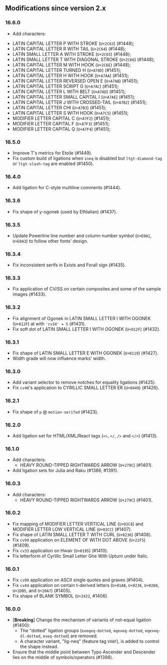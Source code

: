 ## Modifications since version 2.x

### 16.6.0

 * Add characters:
  - LATIN CAPITAL LETTER P WITH STROKE (`U+2C63`) (#1448);
  - LATIN CAPITAL LETTER R WITH TAIL (`U+2C64`) (#1448);
  - LATIN SMALL LETTER A WITH STROKE (`U+2C65`) (#1448);
  - LATIN SMALL LETTER T WITH DIAGONAL STROKE (`U+2C66`) (#1448);
  - LATIN CAPITAL LETTER M WITH HOOK (`U+2C6E`) (#1448);
  - LATIN CAPITAL LETTER TURNED H (`U+A78D`) (#1451);
  - LATIN CAPITAL LETTER H WITH HOOK (`U+A7AA`) (#1451);
  - LATIN CAPITAL LETTER REVERSED OPEN E (`U+A7AB`) (#1451);
  - LATIN CAPITAL LETTER SCRIPT G (`U+A7AC`) (#1451);
  - LATIN CAPITAL LETTER L WITH BELT (`U+A7AD`) (#1451);
  - LATIN CAPITAL LETTER SMALL CAPITAL I (`U+A7AE`) (#1451);
  - LATIN CAPITAL LETTER J WITH CROSSED-TAIL (`U+A7B2`) (#1451);
  - LATIN CAPITAL LETTER CHI (`U+A7B3`) (#1451);
  - LATIN CAPITAL LETTER S WITH HOOK (`U+A7C5`) (#1451);
  - MODIFIER LETTER CAPITAL C (`U+A7F2`) (#1451);
  - MODIFIER LETTER CAPITAL F (`U+A7F3`) (#1451);
  - MODIFIER LETTER CAPITAL Q (`U+A7F4`) (#1451);


### 16.5.0

 * Improve T's metrics for Etoile (#1449).
 * Fix custom build of ligations when `ineq` is disabled but `ltgt-diamond-tag` or `ltgt-slash-tag` are enabled (#1450).


### 16.4.0

* Add ligation for C-style multiline comments (#1444).


### 16.3.6

 * Fix shape of y-ogonek (used by Elfdalian) (#1437).


### 16.3.5

 * Update Powerline line number and column number symbol (`U+E0A1`, `U+E0A3`) to follow other fonts’ design.


### 16.3.4

 * Fix inconsistent serifs in Exists and Forall sign (#1435).


### 16.3.3

 * Fix application of CV/SS on certain composites and some of the sample images (#1433).


### 16.3.2

 * Fix alignment of Ogonek in LATIN SMALL LETTER I WITH OGONEK (`U+012F`) at with `'cv34' = 5` (#1431).
 * Fix soft dot of LATIN SMALL LETTER I WITH OGONEK (`U+012F`) (#1432).


### 16.3.1

 * Fix shape of LATIN SMALL LETTER E WITH OGONEK (`U+0119`) (#1427).
 * Width grade will now influence marks' width.


### 16.3.0

 * Add variant selector to remove notches for equality ligations (#1425).
 * Fix `cv40`'s application to CYRILLIC SMALL LETTER ER (`U+0440`) (#1426).


### 16.2.1

 * Fix shape of `p` @ `motion-serifed` (#1423).


### 16.2.0

* Add ligation set for HTML/XML/React tags (`<>`, `</`, `/>` and `</>`) (#1413).


### 16.1.0

* Add characters:
  - HEAVY ROUND-TIPPED RIGHTWARDS ARROW (`U+279C`) (#1401).
* Add ligation sets for Julia and Raku (#1386, #1391).


### 16.0.3

* Add characters:
  - HEAVY ROUND-TIPPED RIGHTWARDS ARROW (`U+279C`) (#1401).


### 16.0.2

 * Fix mapping of MODIFIER LETTER VERTICAL LINE (`U+02C8`) and MODIFIER LETTER LOW VERTICAL LINE (`U+02CC`) (#1407).
 * Fix shape of LATIN SMALL LETTER T WITH CURL (`U+0236`) (#1408).
 * Fix `cv99` application on ELEMENT OF WITH DOT ABOVE (`U+22F5`) (#1409).
 * Fix `cv33` application on Hwair (`U+0195`) (#1410).
 * Fix letterform of Cyrillic Small Letter Ghe With Upturn under Italic.


### 16.0.1

 * Fix `cv99` application on ASCII single quotes and graves (#1404).
 * Fix `cv44` application on certain t-derived letters (`U+01AB`, `U+0236`, `U+0288`, `U+1DB5`, and `U+20A7`) (#1405).
 * Fix shape of BLANK SYMBOL (`U+2422`, #1406).


### 16.0.0

 * \[**Breaking**\] Change the mechanism of variants of not-equal ligation (#1400):
   - The "dotted" ligation groups (`exeqeq-dotted`, `eqexeq-dotted`, `eqexeq-dl-dotted`, `exeq-dotted`) are removed.
   - A character variant, "lig-neq" (feature tag `VXAF`), is added to control the shape instead.
 * Ensure that the middle point between Typo Ascender and Descender lies on the middle of symbols/operators (#1398).

